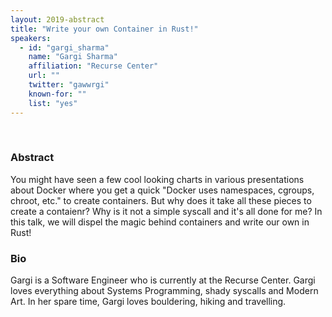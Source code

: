 ```yaml
---
layout: 2019-abstract
title: "Write your own Container in Rust!"
speakers:
  - id: "gargi_sharma"
    name: "Gargi Sharma"
    affiliation: "Recurse Center"
    url: ""
    twitter: "gawwrgi"
    known-for: ""
    list: "yes"
---
```


<br/>

### Abstract

You might have seen a few cool looking charts in various presentations about  Docker where you get a quick "Docker uses namespaces, cgroups, chroot, etc." to create containers. But why does it take all these pieces to create a contaienr? Why is it not a simple syscall and it's all done for me? In this talk, we will dispel the magic behind containers and write our own in Rust!

### Bio

Gargi is a Software Engineer who is currently at the Recurse Center. Gargi loves everything about Systems Programming, shady syscalls and Modern Art. In her spare time, Gargi loves bouldering, hiking and travelling.

